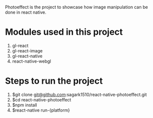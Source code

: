 Photoeffect is the project to showcase how image manipulation can be done in react native.

# Modules used in this project

1.  gl-react
2.  gl-react-image
3.  gl-react-native
4.  react-native-webgl

# Steps to run the project

1.  $git clone git@github.com:sagark1510/react-native-photoeffect.git
2.  $cd react-native-photoeffect
3.  $npm install
4.  $react-native run-{platform}
